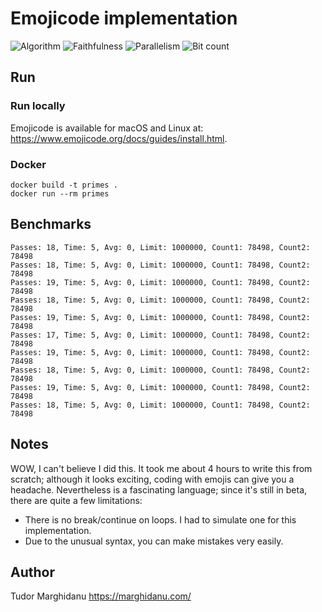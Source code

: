 # Emojicode implementation

![Algorithm](https://img.shields.io/badge/Algorithm-base-green)
![Faithfulness](https://img.shields.io/badge/Faithful-yes-green)
![Parallelism](https://img.shields.io/badge/Parallel-no-green)
![Bit count](https://img.shields.io/badge/Bits-unknown-yellowgreen)

## Run

### Run locally

Emojicode is available for macOS and Linux at: https://www.emojicode.org/docs/guides/install.html.

### Docker

```
docker build -t primes .
docker run --rm primes
```

## Benchmarks

```
Passes: 18, Time: 5, Avg: 0, Limit: 1000000, Count1: 78498, Count2: 78498
Passes: 18, Time: 5, Avg: 0, Limit: 1000000, Count1: 78498, Count2: 78498
Passes: 19, Time: 5, Avg: 0, Limit: 1000000, Count1: 78498, Count2: 78498
Passes: 18, Time: 5, Avg: 0, Limit: 1000000, Count1: 78498, Count2: 78498
Passes: 19, Time: 5, Avg: 0, Limit: 1000000, Count1: 78498, Count2: 78498
Passes: 17, Time: 5, Avg: 0, Limit: 1000000, Count1: 78498, Count2: 78498
Passes: 19, Time: 5, Avg: 0, Limit: 1000000, Count1: 78498, Count2: 78498
Passes: 18, Time: 5, Avg: 0, Limit: 1000000, Count1: 78498, Count2: 78498
Passes: 19, Time: 5, Avg: 0, Limit: 1000000, Count1: 78498, Count2: 78498
Passes: 18, Time: 5, Avg: 0, Limit: 1000000, Count1: 78498, Count2: 78498
```

## Notes

WOW, I can't believe I did this. It took me about 4 hours to write this from scratch; although it looks exciting, coding with emojis can give you a headache. Nevertheless is a fascinating language; since it's still in beta, there are quite a few limitations:

* There is no break/continue on loops. I had to simulate one for this implementation.
* Due to the unusual syntax, you can make mistakes very easily.

## Author

Tudor Marghidanu
https://marghidanu.com/